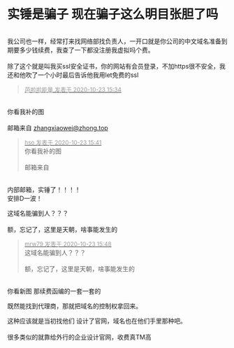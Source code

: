 # 实锤是骗子 现在骗子这么明目张胆了吗


<img id="aimg_U1Ypg" onclick="zoom(this, this.src, 0, 0, 0)" class="zoom" src="https://mjjzp.cf/2020/10/23/b5b097bacb2ad.png" onmouseover="img_onmouseoverfunc(this)" onload="thumbImg(this)" border="0" alt="" />

我公司也一样，经常打来找网络部找负责人，一开口就是你公司的中文域名准备到期要多少钱续费，我查了一下都没注册我虚拟吗个费。<br />
<br />
除了这个就是叫我买ssl安全证书，你的网站有会员登录，不加https很不安全，我还和他吹了一个小时最后告诉他我用let免费的ssl<img src="static/image/smiley/default/lol.gif" smilieid="12" border="0" alt="" />

<div class="quote"><blockquote><font size="2"><a href="https://www.hostloc.com/forum.php?mod=redirect&amp;goto=findpost&amp;pid=9341462&amp;ptid=757628" target="_blank"><font color="#999999">芭啦啦能量 发表于 2020-10-23 15:34</font></a></font></blockquote></div><br />
你看我补的图<br />
<br />
邮箱来自 <a href="mailto:zhangxiaowei@zhong.top">zhangxiaowei@zhong.top</a>

<div class="quote"><blockquote><font size="2"><a href="https://www.hostloc.com/forum.php?mod=redirect&amp;goto=findpost&amp;pid=9341485&amp;ptid=757628" target="_blank"><font color="#999999">hso 发表于 2020-10-23 15:41</font></a></font><br />
你看我补的图<br />
<br />
邮箱来自</blockquote></div><br />
内部邮箱，实锤了！！！！<br />
安排D一波！

这域名能骗到人？？？<br />
<br />
额，忘记了，这里是天朝，啥事能发生的

<div class="quote"><blockquote><font size="2"><a href="https://www.hostloc.com/forum.php?mod=redirect&amp;goto=findpost&amp;pid=9341527&amp;ptid=757628" target="_blank"><font color="#999999">mrw79 发表于 2020-10-23 15:48</font></a></font><br />
这域名能骗到人？？？<br />
<br />
额，忘记了，这里是天朝，啥事能发生的</blockquote></div><br />
你看新图 那续费函编的一套一套的

既然能找到代理商，那就把域名的控制权拿回来。

这种应该就是当初找他们 设计了官网，域名也在他们手里那种吧。<br />
<br />
很多类似的就靠给外行的企业设计官网，收费真TM高
